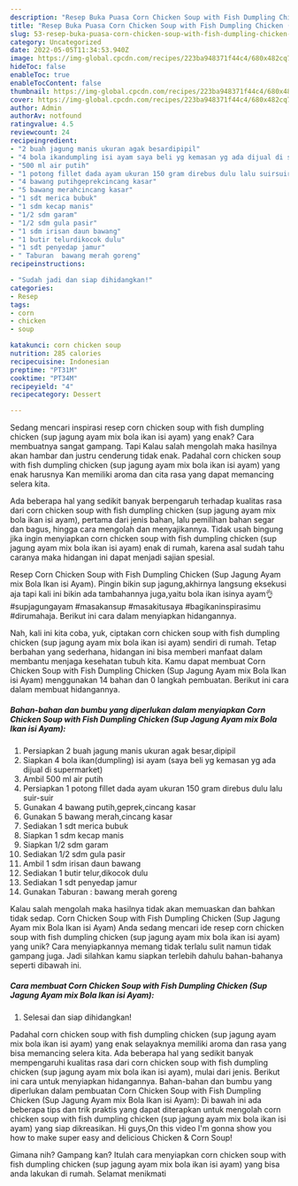 ```yaml
---
description: "Resep Buka Puasa Corn Chicken Soup with Fish Dumpling Chicken (Sup Jagung Ayam mix Bola Ikan isi Ayam) yang Menggugah Selera"
title: "Resep Buka Puasa Corn Chicken Soup with Fish Dumpling Chicken (Sup Jagung Ayam mix Bola Ikan isi Ayam) yang Menggugah Selera"
slug: 53-resep-buka-puasa-corn-chicken-soup-with-fish-dumpling-chicken-sup-jagung-ayam-mix-bola-ikan-isi-ayam-yang-menggugah-selera
category: Uncategorized
date: 2022-05-05T11:34:53.940Z
image: https://img-global.cpcdn.com/recipes/223ba948371f44c4/680x482cq70/corn-chicken-soup-with-fish-dumpling-chicken-sup-jagung-ayam-mix-bola-ikan-isi-ayam-foto-resep-utama.jpg
hideToc: false
enableToc: true
enableTocContent: false
thumbnail: https://img-global.cpcdn.com/recipes/223ba948371f44c4/680x482cq70/corn-chicken-soup-with-fish-dumpling-chicken-sup-jagung-ayam-mix-bola-ikan-isi-ayam-foto-resep-utama.jpg
cover: https://img-global.cpcdn.com/recipes/223ba948371f44c4/680x482cq70/corn-chicken-soup-with-fish-dumpling-chicken-sup-jagung-ayam-mix-bola-ikan-isi-ayam-foto-resep-utama.jpg
author: Admin
authorAv: notfound
ratingvalue: 4.5
reviewcount: 24
recipeingredient:
- "2 buah jagung manis ukuran agak besardipipil"
- "4 bola ikandumpling isi ayam saya beli yg kemasan yg ada dijual di supermarket"
- "500 ml air putih"
- "1 potong fillet dada ayam ukuran 150 gram direbus dulu lalu suirsuir"
- "4 bawang putihgeprekcincang kasar"
- "5 bawang merahcincang kasar"
- "1 sdt merica bubuk"
- "1 sdm kecap manis"
- "1/2 sdm garam"
- "1/2 sdm gula pasir"
- "1 sdm irisan daun bawang"
- "1 butir telurdikocok dulu"
- "1 sdt penyedap jamur"
- " Taburan  bawang merah goreng"
recipeinstructions:

- "Sudah jadi dan siap dihidangkan!"
categories:
- Resep
tags:
- corn
- chicken
- soup

katakunci: corn chicken soup 
nutrition: 285 calories
recipecuisine: Indonesian
preptime: "PT31M"
cooktime: "PT34M"
recipeyield: "4"
recipecategory: Dessert

---
```



Sedang mencari inspirasi resep corn chicken soup with fish dumpling chicken (sup jagung ayam mix bola ikan isi ayam) yang enak? Cara membuatnya sangat gampang. Tapi Kalau salah mengolah maka hasilnya akan hambar dan justru cenderung tidak enak. Padahal corn chicken soup with fish dumpling chicken (sup jagung ayam mix bola ikan isi ayam) yang enak harusnya Kan memiliki aroma dan cita rasa yang dapat memancing selera kita.


Ada beberapa hal yang sedikit banyak berpengaruh terhadap kualitas rasa dari corn chicken soup with fish dumpling chicken (sup jagung ayam mix bola ikan isi ayam), pertama dari jenis bahan, lalu pemilihan bahan segar dan bagus, hingga cara mengolah dan menyajikannya. Tidak usah bingung jika ingin menyiapkan corn chicken soup with fish dumpling chicken (sup jagung ayam mix bola ikan isi ayam) enak di rumah, karena asal sudah tahu caranya maka hidangan ini dapat menjadi sajian spesial.

Resep Corn Chicken Soup with Fish Dumpling Chicken (Sup Jagung Ayam mix Bola Ikan isi Ayam). Pingin bikin sup jagung,akhirnya langsung eksekusi aja tapi kali ini bikin ada tambahannya juga,yaitu bola ikan isinya ayam👌 #supjagungayam #masakansup #masakitusaya #bagikaninspirasimu #dirumahaja. Berikut ini cara dalam menyiapkan hidangannya.


Nah, kali ini kita coba, yuk, ciptakan corn chicken soup with fish dumpling chicken (sup jagung ayam mix bola ikan isi ayam) sendiri di rumah. Tetap berbahan yang sederhana, hidangan ini bisa memberi manfaat dalam membantu menjaga kesehatan tubuh kita. Kamu dapat membuat Corn Chicken Soup with Fish Dumpling Chicken (Sup Jagung Ayam mix Bola Ikan isi Ayam) menggunakan 14 bahan dan 0 langkah pembuatan. Berikut ini cara dalam membuat hidangannya.

<!--inarticleads1-->

##### Bahan-bahan dan bumbu yang diperlukan dalam menyiapkan Corn Chicken Soup with Fish Dumpling Chicken (Sup Jagung Ayam mix Bola Ikan isi Ayam):

1. Persiapkan 2 buah jagung manis ukuran agak besar,dipipil
1. Siapkan 4 bola ikan(dumpling) isi ayam (saya beli yg kemasan yg ada dijual di supermarket)
1. Ambil 500 ml air putih
1. Persiapkan 1 potong fillet dada ayam ukuran 150 gram direbus dulu lalu suir-suir
1. Gunakan 4 bawang putih,geprek,cincang kasar
1. Gunakan 5 bawang merah,cincang kasar
1. Sediakan 1 sdt merica bubuk
1. Siapkan 1 sdm kecap manis
1. Siapkan 1/2 sdm garam
1. Sediakan 1/2 sdm gula pasir
1. Ambil 1 sdm irisan daun bawang
1. Sediakan 1 butir telur,dikocok dulu
1. Sediakan 1 sdt penyedap jamur
1. Gunakan  Taburan : bawang merah goreng


Kalau salah mengolah maka hasilnya tidak akan memuaskan dan bahkan tidak sedap. Corn Chicken Soup with Fish Dumpling Chicken (Sup Jagung Ayam mix Bola Ikan isi Ayam) Anda sedang mencari ide resep corn chicken soup with fish dumpling chicken (sup jagung ayam mix bola ikan isi ayam) yang unik? Cara menyiapkannya memang tidak terlalu sulit namun tidak gampang juga. Jadi silahkan kamu siapkan terlebih dahulu bahan-bahanya seperti dibawah ini. 

<!--inarticleads2-->

##### Cara membuat Corn Chicken Soup with Fish Dumpling Chicken (Sup Jagung Ayam mix Bola Ikan isi Ayam):


1. Selesai dan siap dihidangkan!

Padahal corn chicken soup with fish dumpling chicken (sup jagung ayam mix bola ikan isi ayam) yang enak selayaknya memiliki aroma dan rasa yang bisa memancing selera kita. Ada beberapa hal yang sedikit banyak mempengaruhi kualitas rasa dari corn chicken soup with fish dumpling chicken (sup jagung ayam mix bola ikan isi ayam), mulai dari jenis. Berikut ini cara untuk menyiapkan hidangannya. Bahan-bahan dan bumbu yang diperlukan dalam pembuatan Corn Chicken Soup with Fish Dumpling Chicken (Sup Jagung Ayam mix Bola Ikan isi Ayam): Di bawah ini ada beberapa tips dan trik praktis yang dapat diterapkan untuk mengolah corn chicken soup with fish dumpling chicken (sup jagung ayam mix bola ikan isi ayam) yang siap dikreasikan. Hi guys,On this video I&#39;m gonna show you how to make super easy and delicious Chicken &amp; Corn Soup! 

Gimana nih? Gampang kan? Itulah cara menyiapkan corn chicken soup with fish dumpling chicken (sup jagung ayam mix bola ikan isi ayam) yang bisa anda lakukan di rumah. Selamat menikmati
